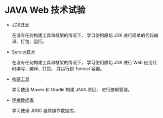 # JAVA Web 技术试验

- [JDK开发](JDKDemo/README.md)
  
  在没有任何构建工具和框架的情况下，
  学习使用原始 JDK 进行简单的代码编译、打包、运行。
- [Servlet技术](ServletDemo/README.md)
  
  在没有任何构建工具和框架的情况下，
  学习使用原始 JDK 进行 Web 应用代码编写、编译、打包，
  并运行到 Tomcat 容器。
- [构建工具](Building/README.md)

  学习使用 Maven 和 Gradle 构建 JAVA 项目，
  进行依赖管理。
- [连接数据库](TryMySQL/README.md)

  学习使用 JDBC 组件操作数据库。

